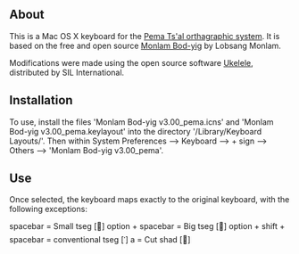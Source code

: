 About
-----
This is a Mac OS X keyboard for the [Pema Ts'al orthagraphic system](https://github.com/kylepjohnson/pema_tsal_fonts). It is based on the free and open source [Monlam Bod-yig](http://lobsangmonlam.org/Product.html) by Lobsang Monlam.

Modifications were made using the open source software [Ukelele](http://scripts.sil.org/ukelele), distributed by SIL International.

Installation
------------
To use, install the files 'Monlam Bod-yig v3.00_pema.icns' and 'Monlam Bod-yig v3.00_pema.keylayout' into the directory '/Library/Keyboard Layouts/'. Then within System Preferences --> Keyboard --> + sign --> Others --> 'Monlam Bod-yig v3.00_pema'.


Use
---
Once selected, the keyboard maps exactly to the original keyboard, with the following exceptions:

spacebar = Small tseg [࿝]
option + spacebar = Big tseg [࿭]
option + shift + spacebar = conventional tseg [་]
a = Cut shad [࿽]
